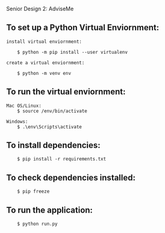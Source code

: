 Senior Design 2: AdviseMe

## To set up a Python Virtual Enviornment:
    
    install virtual enviornment: 

        $ python -m pip install --user virtualenv

    create a virtual enviornment: 

        $ python -m venv env

## To run the virtual enviornment: 

    Mac OS/Linux: 
        $ source /env/bin/activate

    Windows: 
        $ .\env\Scripts\activate
 

## To install dependencies: 

        $ pip install -r requirements.txt

## To check dependencies installed: 

        $ pip freeze

## To run the application:

        $ python run.py 